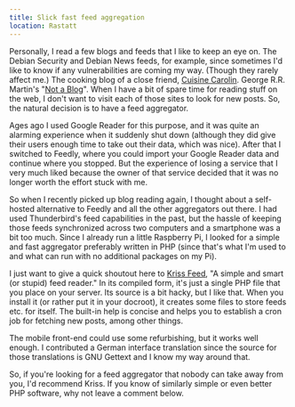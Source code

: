 ```yaml
---
title: Slick fast feed aggregation
location: Rastatt
---
```

Personally, I read a few blogs and feeds that I like to keep an eye on. The Debian Security and Debian News feeds, for example, since sometimes I'd like to know if any vulnerabilities are coming my way. (Though they rarely affect me.) The cooking blog of a close friend, [Cuisine Carolin](http://www.cuisine-carolin.com/). George R.R. Martin's "[Not a Blog](http://grrm.livejournal.com/)". When I have a bit of spare time for reading stuff on the web, I don't want to visit each of those sites to look for new posts. So, the natural decision is to have a feed aggregator.

Ages ago I used Google Reader for this purpose, and it was quite an alarming experience when it suddenly shut down (although they did give their users enough time to take out their data, which was nice). After that I switched to Feedly, where you could import your Google Reader data and continue where you stopped. But the experience of losing a service that I very much liked because the owner of that service decided that it was no longer worth the effort stuck with me.

So when I recently picked up blog reading again, I thought about a self-hosted alternative to Feedly and all the other aggregators out there. I had used Thunderbird's feed capabilities in the past, but the hassle of keeping those feeds synchronized across two computers and a smartphone was a bit too much. Since I already run a little Raspberry Pi, I looked for a simple and fast aggregator preferably written in PHP (since that's what I'm used to and what can run with no additional packages on my Pi).

I just want to give a quick shoutout here to [Kriss Feed](https://github.com/tontof/kriss_feed), "A simple and smart (or stupid) feed reader." In its compiled form, it's just a single PHP file that you place on your server. Its source is a bit hacky, but I like that. When you install it (or rather put it in your docroot), it creates some files to store feeds etc. for itself. The built-in help is concise and helps you to establish a cron job for fetching new posts, among other things.

The mobile front-end could use some refurbishing, but it works well enough. I contributed a German interface translation since the source for those translations is GNU Gettext and I know my way around that.

So, if you're looking for a feed aggregator that nobody can take away from you, I'd recommend Kriss. If you know of similarly simple or even better PHP software, why not leave a comment below.
